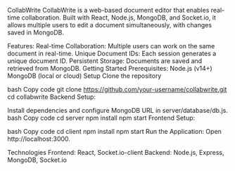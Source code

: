 CollabWrite
CollabWrite is a web-based document editor that enables real-time collaboration. Built with React, Node.js, MongoDB, and Socket.io, it allows multiple users to edit a document simultaneously, with changes saved in MongoDB.

Features:
Real-time Collaboration: Multiple users can work on the same document in real-time.
Unique Document IDs: Each session generates a unique document ID.
Persistent Storage: Documents are saved and retrieved from MongoDB.
Getting Started
Prerequisites:
Node.js (v14+)
MongoDB (local or cloud)
Setup
Clone the repository

bash
Copy code
git clone https://github.com/your-username/collabwrite.git
cd collabwrite
Backend Setup:

Install dependencies and configure MongoDB URL in server/database/db.js.
bash
Copy code
cd server
npm install
npm start
Frontend Setup:

bash
Copy code
cd client
npm install
npm start
Run the Application: Open http://localhost:3000.

Technologies
Frontend: React, Socket.io-client
Backend: Node.js, Express, MongoDB, Socket.io
